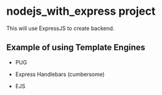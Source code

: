 # nodejs_with_express project

This will use ExpressJS to create backend.

## Example of using Template Engines

- PUG

- Express Handlebars (cumbersome)

- EJS


